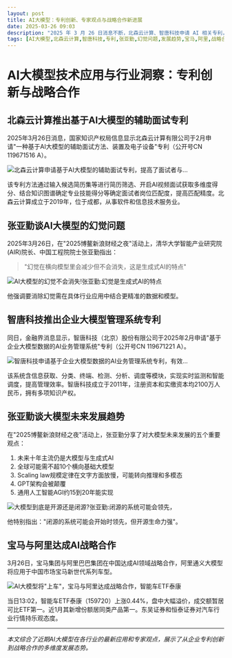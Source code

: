 ```yaml
---
layout: post
title: AI大模型：专利创新、专家观点与战略合作新进展
date: 2025-03-26 09:03
description: "2025 年 3 月 26 日消息不断，北森云计算、智唐科技申请 AI 相关专利，张亚勤谈 AI 幻觉及大模型发展趋势，宝马与阿里达成 AI 战略合作。"
tags: [AI大模型,北森云计算,智唐科技,专利,张亚勤,幻觉问题,发展趋势,宝马,阿里,战略合作]
---
```


# AI大模型技术应用与行业洞察：专利创新与战略合作

## 北森云计算推出基于AI大模型的辅助面试专利

2025年3月26日消息，国家知识产权局信息显示北森云计算有限公司于2月申请"一种基于AI大模型的辅助面试方法、装置及电子设备"专利（公开号CN 119671516 A）。

![北森云计算申请基于AI大模型的辅助面试专利，提高了面试者与...](https://s.coze.cn/t/p4-ZKD_IquI/ "AI辅助面试系统示意图")

该专利方法通过输入候选简历集等进行简历筛选、开启AI视频面试获取多维度得分、结合知识图谱确定专业技能得分等确定面试者岗位匹配度，提高匹配精度。北森云计算成立于2019年，位于成都，从事软件和信息技术服务业。

## 张亚勤谈AI大模型的幻觉问题

2025年3月26日，在"2025博鳌新浪财经之夜"活动上，清华大学智能产业研究院(AIR)院长、中国工程院院士张亚勤指出：

> "幻觉在横向模型里会减少但不会消失，这是生成式AI的特点"

![AI大模型的幻觉不会消失!张亚勤:幻觉是生成式AI的特点](https://s.coze.cn/t/0TiJ3P4u4j8/ "张亚勤谈AI幻觉问题")

他强调要消除幻觉需在具体行业应用中结合更精准的数据和模型。

## 智唐科技推出企业大模型管理系统专利

同日，金融界消息显示，智唐科技（北京）股份有限公司于2025年2月申请"基于企业大模型数据的AI业务管理系统"专利（公开号CN 119671221 A）。

![智唐科技申请基于企业大模型数据的AI业务管理系统专利，有效...](https://s.coze.cn/t/052C4XZk8IQ/ "企业AI管理系统架构图")

该系统含信息获取、分类、终端、检测、分析、调度等模块，实现实时监测和智能调度，提高管理效率。智唐科技成立于2011年，注册资本和实缴资本均2100万人民币，拥有多项知识产权。

## 张亚勤谈大模型未来发展趋势

在"2025博鳌新浪财经之夜"活动上，张亚勤分享了对大模型未来发展的五个重要观点：

1. 未来十年主流仍是大模型与生成式AI
2. 全球可能需不超10个横向基础大模型
3. Scaling law规模定律在文字方面放慢，可能转向推理和多模态
4. GPT架构会被颠覆
5. 通用人工智能AGI约15到20年能实现

![大模型到底是开源还是闭源?张亚勤:闭源的系统可能会领先，](https://s.coze.cn/t/owHXfNxwJuA/ "大模型开源与闭源讨论")

他特别指出："闭源的系统可能会开始时领先，但开源生命力强"。

## 宝马与阿里达成AI战略合作

3月26日，宝马集团与阿里巴巴集团在中国达成AI领域战略合作，阿里通义大模型将应用于中国市场宝马新世代系列车型。

![AI大模型将"上车"，宝马与阿里达成战略合作，智能车ETF泰康](https://s.coze.cn/t/laWKpRXWkVg/ "宝马与阿里签约现场")

当日13:02，智能车ETF泰康（159720）上涨0.44%，盘中大幅溢价，成交额暂居可比ETF第一。近1月其新增份额居同类产品第一。东吴证券和恒泰证券对汽车行业行情持乐观态度。

---

*本文综合了近期AI大模型在各行业的最新应用和专家观点，展示了从企业专利创新到战略合作的多维度发展态势。*

